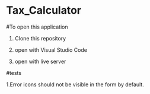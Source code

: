 # Tax_Calculator

#To open this application

1. Clone this repository

2. open with Visual Studio Code

3. open with live server

#tests

1.Error icons should not be visible in the form by default.

